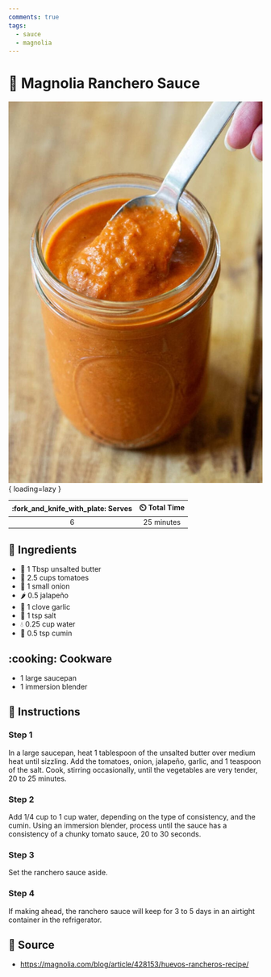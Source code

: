 ```yaml
---
comments: true
tags:
  - sauce
  - magnolia
---
```

# :racehorse: Magnolia Ranchero Sauce

![Magnolia Ranchero Sauce][1]{ loading=lazy }

| :fork_and_knife_with_plate: Serves | :timer_clock: Total Time |
|:----------------------------------:|:-----------------------: |
| 6 | 25 minutes |

## :salt: Ingredients

- :butter: 1 Tbsp unsalted butter
- :tomato: 2.5 cups tomatoes
- :onion: 1 small onion
- :hot_pepper: 0.5 jalapeño
- :garlic: 1 clove garlic
- :salt: 1 tsp salt
- :droplet: 0.25 cup water
- :herb: 0.5 tsp cumin

## :cooking: Cookware

- 1 large saucepan
- 1 immersion blender

## :pencil: Instructions

### Step 1

In a large saucepan, heat 1 tablespoon of the unsalted butter over medium heat until sizzling. Add the tomatoes, onion,
jalapeño, garlic, and 1 teaspoon of the salt. Cook, stirring occasionally, until the vegetables are very tender, 20 to
25 minutes.

### Step 2

Add 1/4 cup to 1 cup water, depending on the type of consistency, and the cumin. Using an immersion blender, process
until the sauce has a consistency of a chunky tomato sauce, 20 to 30 seconds.

### Step 3

Set the ranchero sauce aside.

### Step 4

If making ahead, the ranchero sauce will keep for 3 to 5 days in an airtight container in the refrigerator.

## :link: Source

- <https://magnolia.com/blog/article/428153/huevos-rancheros-recipe/>

[1]: <../assets/images/magnolia-ranchero-sauce.jpg>
